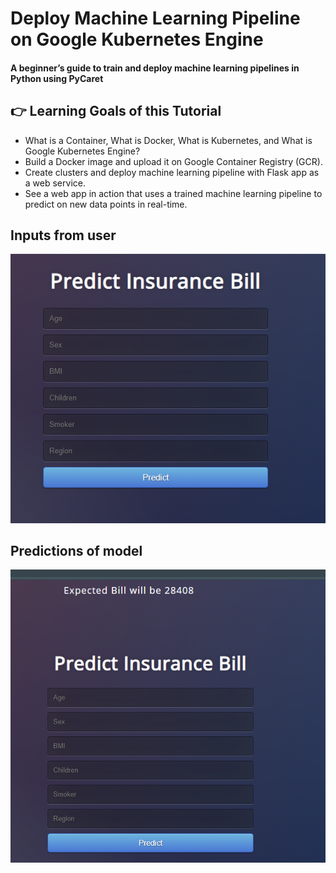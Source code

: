 # Deploy Machine Learning Pipeline on Google Kubernetes Engine
#### A beginner’s guide to train and deploy machine learning pipelines in Python using PyCaret

## 👉 Learning Goals of this Tutorial
- What is a Container, What is Docker, What is Kubernetes, and What is Google Kubernetes Engine?
- Build a Docker image and upload it on Google Container Registry (GCR).
- Create clusters and deploy machine learning pipeline with Flask app as a web service.
- See a web app in action that uses a trained machine learning pipeline to predict on new data points in real-time.




## Inputs from user
<img src="https://github.com/funnyPhani/Predicting-Insurance-Bill-Using-Pycaret/blob/master/pic.png"  />


## Predictions of model
<img src="https://github.com/funnyPhani/Predicting-Insurance-Bill-Using-Pycaret/blob/master/pic1.png"  />
